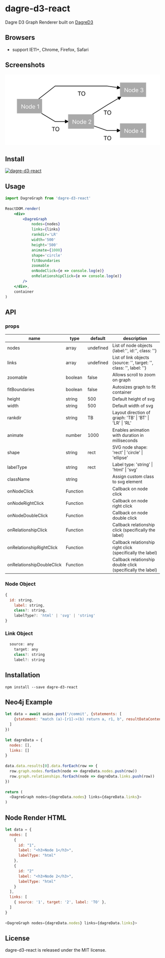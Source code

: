# dagre-d3-react

Dagre D3 Graph Renderer built on [DagreD3](https://github.com/dagrejs/dagre-d3)

## Browsers

- support IE11+, Chrome, Firefox, Safari

## Screenshots

<img src="./screenshots/example.png" />

## Install

[![dagre-d3-react](https://nodei.co/npm/dagre-d3-react.png)](https://www.npmjs.com/package/dagre-d3-react)

## Usage

```jsx
import DagreGraph from 'dagre-d3-react'

ReactDOM.render(
	<div>
		<DagreGraph
			nodes={nodes}
			links={links}
			rankdir='LR'
			width='500'
			height='500'
			animate={1000}
			shape='circle'
			fitBoundaries
			zoomable
			onNodeClick={e => console.log(e)}
			onRelationshipClick={e => console.log(e)}
		/>
	</div>,
	container
)
```

## API

### props

<table class="table table-bordered table-striped">
  <thead>
  <tr>
    <th style="width: 100px;">name</th>
    <th style="width: 50px;">type</th>
    <th style="width: 50px;">default</th>
    <th>description</th>
  </tr>
  </thead>
  <tbody>
    <tr>
      <td>nodes</td>
      <td>array</td>
      <td>undefined</td>
      <td>List of node objects {label:'', id:'', class: ''}</td>
    </tr>
    <tr>
      <td>links</td>
      <td>array</td>
      <td>undefined</td>
      <td>List of link objects {source: '', target: '', class: '', label: ''}</td>
    </tr>
    <tr>
      <td>zoomable</td>
      <td>boolean</td>
      <td>false</td>
      <td>Allows scroll to zoom on graph</td>
    </tr>
    <tr>
      <td>fitBoundaries</td>
      <td>boolean</td>
      <td>false</td>
      <td>Autosizes graph to fit container</td>
    </tr>
    <tr>
		  <td>height</td>
		  <td>string</td>
		  <td>500</td>
		  <td>Default height of svg</td>
		</tr>
    <tr>
      <td>width</td>
      <td>string</td>
      <td>500</td>
      <td>Default width of svg</td>
    </tr>
    <tr>
      <td>rankdir</td>
      <td>string</td>
      <td>TB</td>
      <td>Layout direction of graph: 'TB' | 'BT' | 'LR' | 'RL'</td>
    </tr>
    <tr>
      <td>animate</td>
      <td>number</td>
      <td>1000</td>
      <td>Enables animation with duration in milliseconds</td>
    </tr>
    <tr>
      <td>shape</td>
      <td>string</td>
      <td>rect</td>
      <td>SVG node shape: 'rect' | 'circle' | 'ellipse'</td>
    </tr>
    <tr>
      <td>labelType</td>
      <td>string</td>
      <td>rect</td>
      <td>Label type: 'string' | 'html' | 'svg'</td>
    </tr>
    <tr>
      <td>className</td>
      <td>string</td>
      <td></td>
      <td>Assign custom class to svg element</td>
    </tr>
    <tr>
      <td>onNodeClick</td>
      <td>Function</td>
      <td></td>
      <td>Callback on node click</td>
    </tr>
    <tr>
      <td>onNodeRightClick</td>
      <td>Function</td>
      <td></td>
      <td>Callback on node right click</td>
    </tr>
    <tr>
      <td>onNodeDoubleClick</td>
      <td>Function</td>
      <td></td>
      <td>Callback on node double click</td>
    </tr>
    <tr>
      <td>onRelationshipClick</td>
      <td>Function</td>
      <td></td>
      <td>Callback relationship click (specifically the label)</td>
    </tr>
    <tr>
      <td>onRelationshipRightClick</td>
      <td>Function</td>
      <td></td>
      <td>Callback relationship right click (specifically the label)</td>
    </tr>
    <tr>
      <td>onRelationshipDoubleClick</td>
      <td>Function</td>
      <td></td>
      <td>Callback relationship double click (specifically the label)</td>
    </tr>
  </tbody>
</table>

### Node Object

```javascript
{
  id: string,
	label: string,
	class?: string,
	labelType?: 'html' | 'svg' | 'string'
}
```

### Link Object

```javascript
  source: any
	target: any
	class?: string
	label?: string
```

## Installation

```
npm install --save dagre-d3-react
```

<!-- ## Development

```
npm install
npm start
``` -->

## Neo4j Example

```javascript
let data = await axios.post('/commit', {statements: [
    {statement: "match (a)-[r1]->(b) return a, r1, b", resultDataContents: ['graph']}
  ]
})

let dagreData = {
  nodes: [],
  links: []
}

data.data.results[0].data.forEach(row => {
  row.graph.nodes.forEach(node => dagreData.nodes.push(row))
  row.graph.relationships.forEach(node => dagreData.links.push(row))
})

return (
  <DagreGraph nodes={dagreData.nodes} links={dagreData.links}>
)
```

## Node Render HTML

```javascript
let data = {
  nodes: [
    {
      id: "1",
      label: "<h3>Node 1</h3>",
      labelType: "html"
    },
    {
      id: "2"
      label: "<h3>Node 2</h3>",
      labelType: "html"
    }
  ],
  links: [
    { source: '1', target: '2', label: 'TO' },
  ]
}

<DagreGraph nodes={dagreData.nodes} links={dagreData.links}>
```

## License

dagre-d3-react is released under the MIT license.
